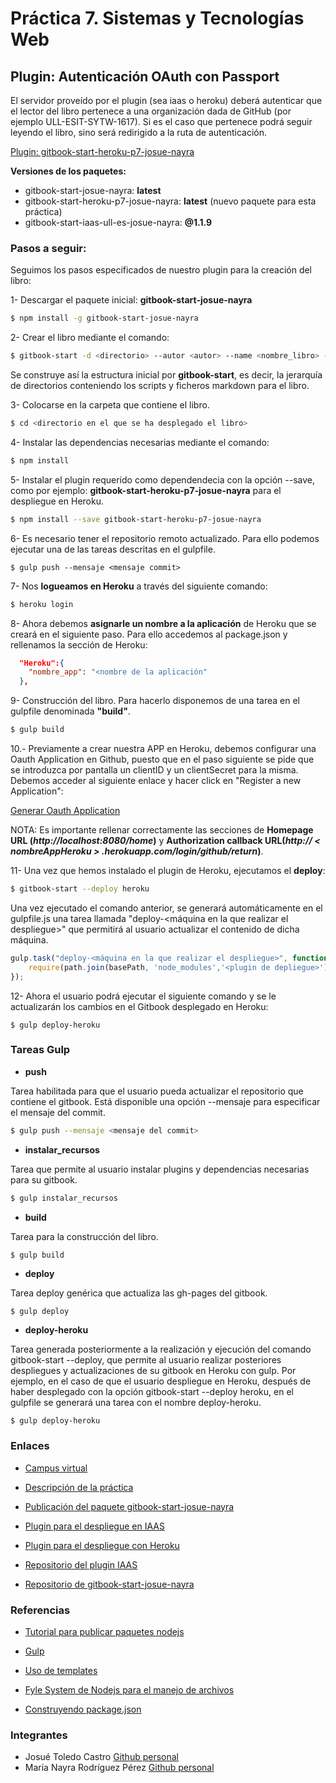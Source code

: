 # Práctica 7. Sistemas y Tecnologías Web

## Plugin: Autenticación OAuth con Passport

El servidor proveído por el plugin (sea iaas o heroku) deberá autenticar que el lector del libro pertenece a una organización dada de GitHub (por ejemplo ULL-ESIT-SYTW-1617).
Si es el caso que pertenece podrá seguir leyendo el libro, sino será redirigido a la ruta de autenticación.


[Plugin: gitbook-start-heroku-p7-josue-nayra](https://github.com/ULL-ESIT-SYTW-1617/gitbook-start-heroku-josue-nayra)

**Versiones de los paquetes:**

* gitbook-start-josue-nayra: **latest**
* gitbook-start-heroku-p7-josue-nayra: **latest** (nuevo paquete para esta práctica)
* gitbook-start-iaas-ull-es-josue-nayra: **@1.1.9**


### Pasos a seguir:

Seguimos los pasos especificados de nuestro plugin para la creación del libro:

1- Descargar el paquete inicial: **gitbook-start-josue-nayra**

```bash
$ npm install -g gitbook-start-josue-nayra
```

2- Crear el libro mediante el comando:

```bash
$ gitbook-start -d <directorio> --autor <autor> --name <nombre_libro> --url <url_repo>
```

Se construye así la estructura inicial por **gitbook-start**, es decir, la jerarquía de directorios conteniendo los scripts y ficheros markdown para el libro.


3- Colocarse en la carpeta que contiene el libro.

```bash
$ cd <directorio en el que se ha desplegado el libro>
```


4- Instalar las dependencias necesarias mediante el comando:

```bash
$ npm install
```


5- Instalar el plugin requerido como dependendecia con la opción --save, como por ejemplo: **gitbook-start-heroku-p7-josue-nayra** para el despliegue en Heroku.

```bash
$ npm install --save gitbook-start-heroku-p7-josue-nayra
```


6- Es necesario tener el repositorio remoto actualizado. Para ello podemos ejecutar una de las tareas descritas en el gulpfile.

```
$ gulp push --mensaje <mensaje commit>
```


7- Nos **logueamos en Heroku** a través del siguiente comando:

```bash
$ heroku login
```


8- Ahora debemos **asignarle un nombre a la aplicación** de Heroku que se creará en el siguiente paso. Para ello accedemos al package.json y rellenamos la sección de Heroku:

```json
  "Heroku":{
    "nombre_app": "<nombre de la aplicación"
  },
```


9- Construcción del libro. Para hacerlo disponemos de una tarea en el gulpfile denominada **"build"**.

```bash
$ gulp build
```

10.- Previamente a crear nuestra APP en Heroku, debemos configurar una Oauth Application en Github, puesto que en el paso siguiente se pide que se introduzca por pantalla un clientID y un clientSecret para la misma. Debemos acceder al siguiente enlace y hacer click en "Register a new Application":

  [Generar Oauth Application](https://github.com/settings/developers)

NOTA: Es importante rellenar correctamente las secciones de **Homepage URL (*http://localhost:8080/home*)** y **Authorization callback URL(*http:// < nombreAppHeroku > .herokuapp.com/login/github/return*)**.

11- Una vez que hemos instalado el plugin de Heroku,  ejecutamos el **deploy**:

```bash
$ gitbook-start --deploy heroku  
```

Una vez ejecutado el comando anterior, se generará automáticamente en el gulpfile.js una tarea llamada
"deploy-<máquina en la que realizar el despliegue>" que permitirá al usuario actualizar el contenido de dicha máquina.

```javascript
gulp.task("deploy-<máquina en la que realizar el despliegue>", function(){
    require(path.join(basePath, 'node_modules','<plugin de depliegue>')).deploy(...);
});
```


12- Ahora el usuario podrá ejecutar el siguiente comando y se le actualizarán los cambios en el Gitbook desplegado en Heroku:

```
$ gulp deploy-heroku
```


### Tareas Gulp


* **push**

Tarea habilitada para que el usuario pueda actualizar el repositorio que contiene el gitbook. Está disponible una opción --mensaje para especificar el mensaje del commit.

```bash
$ gulp push --mensaje <mensaje del commit>
```

* **instalar_recursos**

Tarea que permite al usuario instalar plugins y dependencias necesarias para su gitbook.

```bash
$ gulp instalar_recursos
```

* **build**

Tarea para la construcción del libro.

```bash
$ gulp build
```


* **deploy**

Tarea deploy genérica que actualiza las gh-pages del gitbook.
```
$ gulp deploy
```

* **deploy-heroku**

Tarea generada posteriormente a la realización y ejecución del comando gitbook-start --deploy, que permite al usuario realizar posteriores despliegues y actualizaciones de su gitbook en Heroku con gulp.
Por ejemplo, en el caso de que el usuario despliegue en Heroku, después de haber desplegado con la opción gitbook-start --deploy heroku, en el gulpfile se generará una tarea
con el nombre deploy-heroku.

```
$ gulp deploy-heroku
```


### Enlaces

- [Campus virtual](https://campusvirtual.ull.es/1617/course/view.php?id=1175)

- [Descripción de la práctica](https://casianorodriguezleon.gitbooks.io/ull-esit-1617/content/practicas/practicapassport.html)

- [Publicación del paquete gitbook-start-josue-nayra](https://www.npmjs.com/package/gitbook-start-josue-nayra)

- [Plugin para el despliegue en IAAS](https://www.npmjs.com/package/gitbook-start-iaas-ull-es-josue-nayra)

- [Plugin para el despliegue con Heroku](https://www.npmjs.com/package/gitbook-start-heroku-p7-josue-nayra)

- [Repositorio del plugin IAAS](https://github.com/ULL-ESIT-SYTW-1617/gitbook-start-iaas-ull-es-josue-nayra)

- [Repositorio de gitbook-start-josue-nayra](https://github.com/ULL-ESIT-SYTW-1617/crear-repositorio-en-github-josue-nayra.git)



### Referencias

- [Tutorial para publicar paquetes nodejs](https://casianorodriguezleon.gitbooks.io/ull-esit-1617/content/apuntes/nodejspackages.html)

- [Gulp](https://casianorodriguezleon.gitbooks.io/ull-esit-1617/content/apuntes/gulp/)

- [Uso de templates](https://www.npmjs.com/package/ejs)

- [Fyle System de Nodejs para el manejo de archivos](https://casianorodriguezleon.gitbooks.io/ull-esit-1617/content/apuntes/fs.html)

- [Construyendo package.json](https://docs.npmjs.com/files/package.json)



### Integrantes

- Josué Toledo Castro
    [Github personal](www.github.com/JosueTC94)
- María Nayra Rodríguez Pérez
    [Github personal](www.github.com/alu0100406122)
